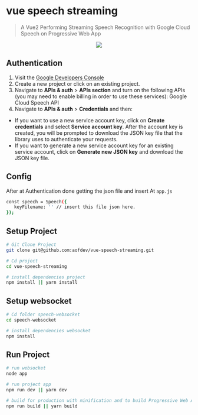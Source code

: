 # vue speech streaming

> A Vue2 Performing Streaming Speech Recognition with Google Cloud Speech on Progressive Web App

<p align="center">
  <img src ="https://i.imgur.com/HD07Rj9.gif" />
</p>

## Authentication
1. Visit the [Google Developers Console](https://console.developers.google.com/project)
2. Create a new project or click on an existing project.
3. Navigate to  **APIs & auth** > **APIs section** and turn on the following APIs (you may need to enable billing in order to use these services): Google Cloud Speech API
4. Navigate to **APIs & auth** >  **Credentials** and then:
  * If you want to use a new service account key, click on **Create credentials** and select **Service account key**. After the account key is created, you will be prompted to download the JSON key file that the library uses to authenticate your requests.
  * If you want to generate a new service account key for an existing service account, click on **Generate new JSON key** and download the JSON key file.

## Config
After at Authentication done getting the json file and insert At ``app.js``
``` bash
const speech = Speech({
   keyFilename: '' // insert this file json here.
});
```

## Setup Project

``` bash
# Git Clone Project
git clone git@github.com:aofdev/vue-speech-streaming.git

# Cd project
cd vue-speech-streaming

# install dependencies project
npm install || yarn install

```

## Setup websocket

``` bash
# Cd folder speech-websocket 
cd speech-websocket

# install dependencies websocket
npm install

```

## Run Project

``` bash
# run websocket 
node app

# run project app
npm run dev || yarn dev

# build for production with minification and to build Progressive Web Apps
npm run build || yarn build

```

